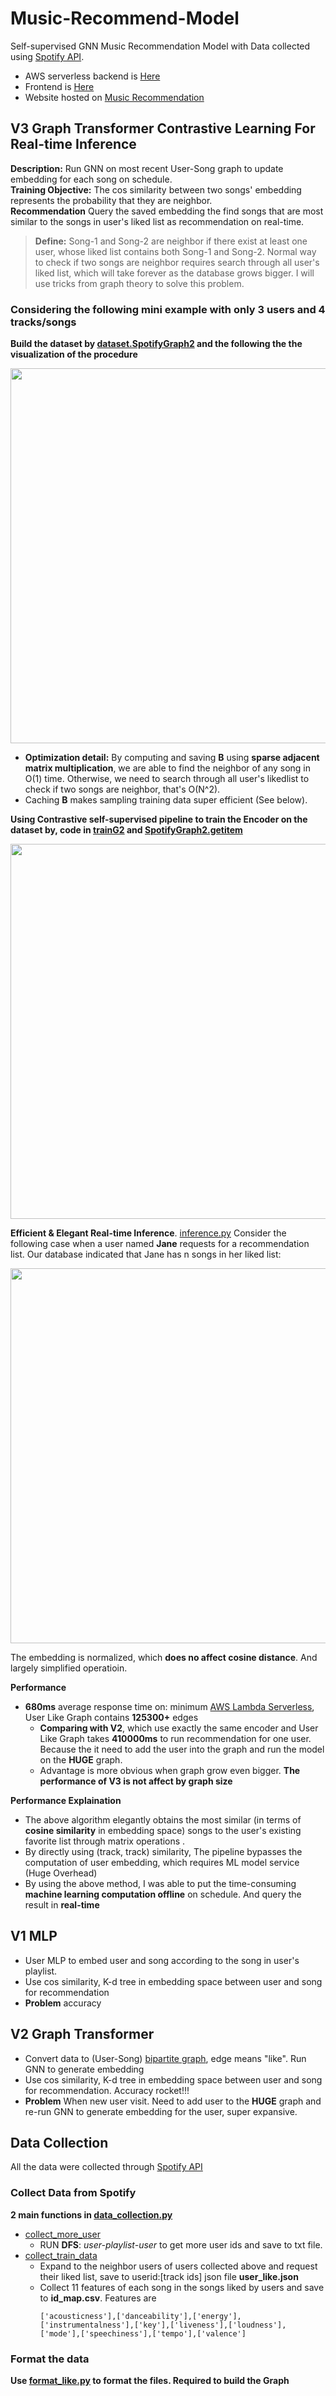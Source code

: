 # Music-Recommend-Model
Self-supervised GNN Music Recommendation Model with Data collected using [Spotify API](https://developer.spotify.com/).
- AWS serverless backend is [Here](https://github.com/CChenLi/Music-Recommend-Lambda)
- Frontend is [Here](https://github.com/JoanWu5/cc-music-recommendation-frontend)
- Website hosted on [Music Recommendation](http://project-frontend222.s3-website-us-east-1.amazonaws.com/build2/index.html)

## V3 Graph Transformer Contrastive Learning For Real-time Inference

**Description:** Run GNN on most recent User-Song graph to update embedding for each song on schedule.   
**Training Objective:** The cos similarity between two songs' embedding represents the probability that they are neighbor.   
**Recommendation** Query the saved embedding the find songs that are most similar to the songs in user's liked list as recommendation on real-time.

> **Define:** Song-1 and Song-2 are neighbor if there exist at least one user, whose liked list contains both Song-1 and Song-2. Normal way to check if two songs are neighbor requires search through all user's liked list, which will take forever as the database grows bigger. I will use tricks from graph theory to solve this problem.

### Considering the following mini example with only 3 users and 4 tracks/songs
**Build the dataset by [dataset.SpotifyGraph2](https://github.com/CChenLi/Music-Recommend-Model/blob/319c50305a1d241d67bccc529edb7dc231120c4d/src/datasets.py#L174) and the following the the visualization of the procedure**

<img src="https://user-images.githubusercontent.com/63531857/166812293-6149f381-9f76-4d2a-94bd-d1fa192d2094.png" width="600" />

- **Optimization detail:** By computing and saving **B** using **sparse adjacent matrix multiplication**, we are able to find the neighbor of any song in O(1) time. Otherwise, we need to search through all user's likedlist to check if two songs are neighbor, that's O(N^2).
- Caching **B** makes sampling training data super efficient (See below).

**Using Contrastive self-supervised pipeline to train the Encoder on the dataset by, code in [trainG2](https://github.com/CChenLi/Music-Recommend-Model/blob/319c50305a1d241d67bccc529edb7dc231120c4d/src/train.py#L90) and [SpotifyGraph2.getitem](https://github.com/CChenLi/Music-Recommend-Model/blob/319c50305a1d241d67bccc529edb7dc231120c4d/src/datasets.py#L284)**


<img src="https://user-images.githubusercontent.com/63531857/166812296-407102a1-f470-45c3-99b1-93a60983cf01.png" width="600" />


**Efficient & Elegant Real-time Inference**. [inference.py](https://github.com/CChenLi/Music-Recommend-Model/blob/main/src/inference.py)
Consider the following case when a user named **Jane** requests for a recommendation list. Our database indicated that Jane has n songs in her liked list:

<img src="https://user-images.githubusercontent.com/63531857/167088999-8714edf4-d979-4322-aaba-7aa234de8ca1.png" width="600" />

The embedding is normalized, which **does no affect cosine distance**. And largely simplified operatioin.

**Performance**
- **680ms** average response time on: minimum [AWS Lambda Serverless](https://aws.amazon.com/lambda/), User Like Graph contains **125300+** edges
  - **Comparing with V2**, which use exactly the same encoder and User Like Graph takes **410000ms** to run recommendation for one user. Because the it need to add the user into the graph and run the model on the **HUGE** graph.
  - Advantage is more obvious when graph grow even bigger. **The performance of V3 is not affect by graph size**

**Performance Explaination**
- The above algorithm elegantly obtains the most similar (in terms of **cosine similarity** in embedding space) songs to the user's existing favorite list through matrix operations .
- By directly using (track, track) similarity, The pipeline bypasses the computation of user embedding, which requires ML model service (Huge Overhead)
- By using the above method, I was able to put the time-consuming **machine learning computation offline** on schedule. And query the result in **real-time**



## V1 MLP
- User MLP to embed user and song according to the song in user's playlist.
- Use cos similarity, K-d tree in embedding space between user and song for recommendation
- **Problem** accuracy

## V2 Graph Transformer
- Convert data to (User-Song) [bipartite graph](https://en.wikipedia.org/wiki/Bipartite_graph), edge means "like". Run GNN to generate embedding
- Use cos similarity, K-d tree in embedding space between user and song for recommendation. Accuracy rocket!!!
- **Problem** When new user visit. Need to add user to the **HUGE** graph and re-run GNN to generate embedding for the user, super expansive.

## Data Collection
All the data were collected through [Spotify API](https://developer.spotify.com/)

### Collect Data from Spotify
**2 main functions in [data_collection.py](https://github.com/CChenLi/Music-Recommend-Model/blob/main/util/data_collection.py)**
- [collect_more_user](https://github.com/CChenLi/Music-Recommend-Model/blob/3869d18d6930fd86c0da089ea90dfb1f3066fbf4/util/data_collection.py#L179)
  - RUN **DFS**: *user-playlist-user* to get more user ids and save to txt file.
- [collect_train_data](https://github.com/CChenLi/Music-Recommend-Model/blob/3869d18d6930fd86c0da089ea90dfb1f3066fbf4/util/data_collection.py#L187)
  - Expand to the neighbor users of users collected above and request their liked list, save to userid:[track ids] json file **user_like.json**
  - Collect 11 features of each song in the songs liked by users and save to **id_map.csv**. Features are
    ```
    ['acousticness'],['danceability'],['energy'],['instrumentalness'],['key'],['liveness'],['loudness'],['mode'],['speechiness'],['tempo'],['valence']
    ```
### Format the data
**Use [format_like.py]() to format the files. Required to build the Graph**
